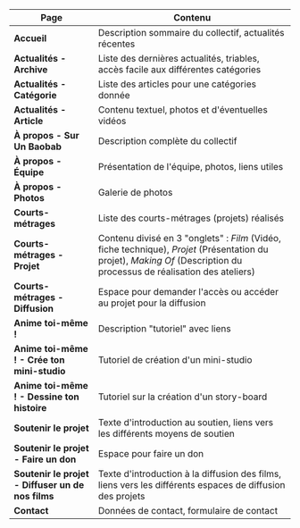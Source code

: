 | Page                                                |       Contenu                                                                                                   |
|-----------------------------------------------------|-----------------------------------------------------------------------------------------------------------------|
| **Accueil**                                         | Description sommaire du collectif, actualités récentes                                                          |
| **Actualités - Archive**                            | Liste des dernières actualités, triables, accès facile aux différentes catégories                               |
| **Actualités - Catégorie**                          | Liste des articles pour une catégories donnée                                                                   |
| **Actualités - Article**                            | Contenu textuel, photos et d'éventuelles vidéos                                                                 |
| **À propos - Sur Un Baobab**                        | Description complète du collectif                                                                               |
| **À propos - Équipe**                               | Présentation de l'équipe, photos, liens utiles                                                                  |
| **À propos - Photos**                               | Galerie de photos                                                                                               |
| **Courts-métrages**                                 | Liste des courts-métrages (projets) réalisés                                                                    |
| **Courts-métrages - Projet**                        | Contenu divisé en 3 "onglets" : *Film* (Vidéo, fiche technique), *Projet* (Présentation du projet), *Making Of* (Description du processus de réalisation des ateliers) |
| **Courts-métrages - Diffusion**                     | Espace pour demander l'accès ou accéder au projet pour la diffusion                                             |
| **Anime toi-même !**                                | Description "tutoriel" avec liens                                                                               |
| **Anime toi-même ! - Crée ton mini-studio**         | Tutoriel de création d'un mini-studio                                                                           |
| **Anime toi-même ! - Dessine ton histoire**         | Tutoriel sur la création d'un story-board                                                                       |
| **Soutenir le projet**                              | Texte d'introduction au soutien, liens vers les différents moyens de soutien                                    |
| **Soutenir le projet - Faire un don**               | Espace pour faire un don                                                                                        |
| **Soutenir le projet - Diffuser un de nos films**   | Texte d'introduction à la diffusion des films, liens vers les différents espaces de diffusion des projets       |
| **Contact**                                         | Données de contact, formulaire de contact                                                                       |